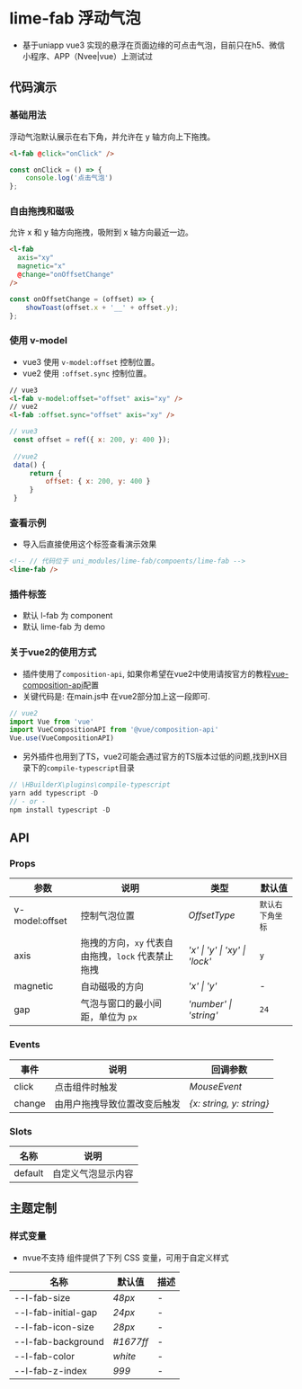 # lime-fab 浮动气泡
- 基于uniapp vue3 实现的悬浮在页面边缘的可点击气泡，目前只在h5、微信小程序、APP（Nvee|vue）上测试过
## 代码演示

### 基础用法

浮动气泡默认展示在右下角，并允许在 y 轴方向上下拖拽。

```html
<l-fab @click="onClick" />
```

```js
const onClick = () => {
    console.log('点击气泡')
};
```

### 自由拖拽和磁吸

允许 x 和 y 轴方向拖拽，吸附到 x 轴方向最近一边。

```html
<l-fab
  axis="xy"
  magnetic="x"
  @change="onOffsetChange"
/>
```

```js
const onOffsetChange = (offset) => {
    showToast(offset.x + '__' + offset.y);
};
```

### 使用 v-model

- vue3 使用 `v-model:offset` 控制位置。
- vue2 使用 `:offset.sync` 控制位置。

```html
// vue3
<l-fab v-model:offset="offset" axis="xy" />
// vue2
<l-fab :offset.sync="offset" axis="xy" />
```

```js
// vue3
 const offset = ref({ x: 200, y: 400 });
 
 //vue2
 data() {
	 return {
		 offset: { x: 200, y: 400 }
	 }
 }
```


### 查看示例
- 导入后直接使用这个标签查看演示效果

```html
<!-- // 代码位于 uni_modules/lime-fab/compoents/lime-fab -->
<lime-fab />
```


### 插件标签
- 默认 l-fab 为 component
- 默认 lime-fab 为 demo

### 关于vue2的使用方式
- 插件使用了`composition-api`, 如果你希望在vue2中使用请按官方的教程[vue-composition-api](https://uniapp.dcloud.net.cn/tutorial/vue-composition-api.html)配置
- 关键代码是: 在main.js中 在vue2部分加上这一段即可.
```js
// vue2
import Vue from 'vue'
import VueCompositionAPI from '@vue/composition-api'
Vue.use(VueCompositionAPI)
```

- 另外插件也用到了TS，vue2可能会遇过官方的TS版本过低的问题,找到HX目录下的`compile-typescript`目录
```js
// \HBuilderX\plugins\compile-typescript
yarn add typescript -D
// - or - 
npm install typescript -D
```



## API

### Props

| 参数 | 说明 | 类型 | 默认值 |
| --- | --- | --- | --- |
| v-model:offset | 控制气泡位置 | _OffsetType_ | `默认右下角坐标` |
| axis | 拖拽的方向，`xy` 代表自由拖拽，`lock` 代表禁止拖拽 | _'x' \| 'y' \| 'xy' \| 'lock'_ | `y` |
| magnetic | 自动磁吸的方向 | _'x' \| 'y'_ | - |
| gap | 气泡与窗口的最小间距，单位为 `px` | _'number' \| 'string'_| `24` |

### Events

| 事件          | 说明                         | 回调参数                 |
| ------------- | ---------------------------- | ------------------------ |
| click         | 点击组件时触发               | _MouseEvent_             |
| change | 由用户拖拽导致位置改变后触发 | _{x: string, y: string}_ |

### Slots

| 名称    | 说明               |
| ------- | ------------------ |
| default | 自定义气泡显示内容 |



## 主题定制

### 样式变量
- nvue不支持
组件提供了下列 CSS 变量，可用于自定义样式

| 名称                              | 默认值                     | 描述 |
| --------------------------------- | -------------------------- | ---- |
| --l-fab-size        | _48px_                     | -    |
| --l-fab-initial-gap | _24px_                     | -    |
| --l-fab-icon-size   | _28px_                     | -    |
| --l-fab-background  | _#1677ff_ | -    |
| --l-fab-color       | _white_  | -    |
| --l-fab-z-index     | _999_                      | -    |
